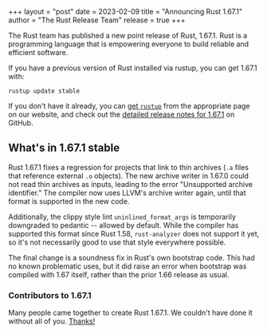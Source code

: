 +++
layout = "post"
date = 2023-02-09
title = "Announcing Rust 1.67.1"
author = "The Rust Release Team"
release = true
+++

The Rust team has published a new point release of Rust, 1.67.1. Rust is a
programming language that is empowering everyone to build reliable and
efficient software.

If you have a previous version of Rust installed via rustup, you can get 1.67.1 with:

```
rustup update stable
```

If you don't have it already, you can [get `rustup`][install]
from the appropriate page on our website, and check out the
[detailed release notes for 1.67.1][notes] on GitHub.

[install]: https://www.rust-lang.org/install.html
[notes]: https://github.com/rust-lang/rust/blob/stable/RELEASES.md#version-1671-2023-02-09

## What's in 1.67.1 stable

Rust 1.67.1 fixes a regression for projects that link to thin archives
(`.a` files that reference external `.o` objects). The new
archive writer in 1.67.0 could not read thin archives as inputs, leading to the
error "Unsupported archive identifier." The compiler now uses LLVM's archive
writer again, until that format is supported in the new code.

Additionally, the clippy style lint `uninlined_format_args` is temporarily
downgraded to pedantic -- allowed by default. While the compiler has supported
this format since Rust 1.58, `rust-analyzer` does not support it yet, so it's
not necessarily good to use that style everywhere possible.

The final change is a soundness fix in Rust's own bootstrap code. This had no
known problematic uses, but it did raise an error when bootstrap was compiled
with 1.67 itself, rather than the prior 1.66 release as usual.

### Contributors to 1.67.1

Many people came together to create Rust 1.67.1. We couldn't have done it
without all of you. [Thanks!](https://thanks.rust-lang.org/rust/1.67.1/)


